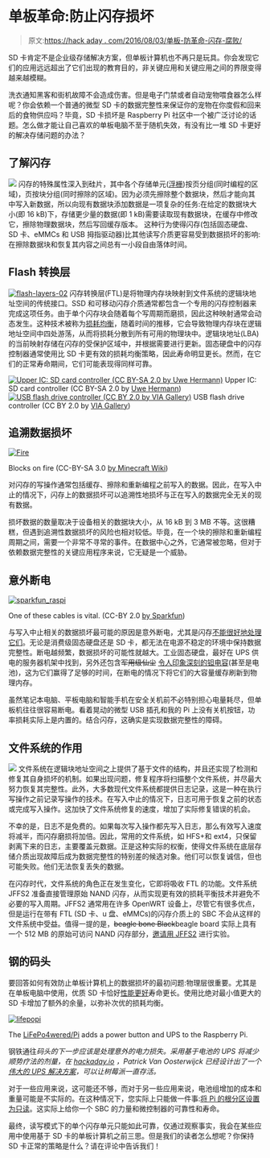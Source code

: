 # 单板革命:防止闪存损坏

> 原文:[https://hack aday . com/2016/08/03/单板-防革命-闪存-腐败/](https://hackaday.com/2016/08/03/single-board-revolution-preventing-flash-memory-corruption/)

SD 卡肯定不是企业级存储解决方案，但单板计算机也不再只是玩具。你会发现它们的应用远远超出了它们出现的教育目的，非关键应用和关键应用之间的界限变得越来越模糊。

洗衣通知黑客和街机故障不会造成伤害。但是电子门禁或者自动宠物喂食器怎么样呢？你会依赖一个普通的微型 SD 卡的数据完整性来保证你的宠物在你度假和回来后的食物供应吗？毕竟，SD 卡损坏是 Raspberry Pi 社区中一个被广泛讨论的话题。怎么做才能让自己喜欢的单板电脑不至于随机失效，有没有比一堆 SD 卡更好的解决存储问题的办法？

## 了解闪存

[![](../Images/14bfb4f1da91b1fc5b30109e8c3c7d08.png)](https://hackaday.com/wp-content/uploads/2016/07/flash-layers-01.png) 
闪存的特殊属性深入到硅片，其中各个存储单元([浮栅](https://en.wikipedia.org/wiki/Flash_memory#Floating-gate_transistor))按页分组(同时编程的区域)，页按块分组(同时擦除的区域)。因为必须先擦除整个数据块，然后才能向其中写入新数据，所以向现有数据块添加数据是一项复杂的任务:在给定的数据块大小(即 16 kB)下，存储更少量的数据(即 1 kB)需要读取现有数据块，在缓存中修改它，擦除物理数据块，然后写回缓存版本。
这种行为使得闪存(包括固态硬盘、SD 卡、eMMCs 和 USB 拇指驱动器)比其他读写介质更容易受到数据损坏的影响:在擦除数据块和恢复其内容之间总有一小段自由落体时间。

## Flash 转换层

[![flash-layers-02](../Images/8b2fd4f149e94df1662bea888b1d4467.png)](https://hackaday.com/wp-content/uploads/2016/07/flash-layers-02.png) 闪存转换层(FTL)是将物理内存块映射到文件系统的逻辑块地址空间的传统接口。SSD 和可移动闪存介质通常都包含一个专用的闪存控制器来完成这项任务。由于单个闪存块会随着每个写周期而磨损，因此这种映射通常会动态发生。这种技术被称为[损耗均衡](https://en.wikipedia.org/wiki/Wear_leveling)，随着时间的推移，它会导致物理内存块在逻辑地址空间中四处游荡，从而将损耗分散到所有可用的物理块中。逻辑块地址(LBA)的当前映射存储在闪存的受保护区域中，并根据需要进行更新。固态硬盘中的闪存控制器通常使用比 SD 卡更有效的损耗均衡策略，因此寿命明显更长。然而，在它们的正常寿命期间，它们可能表现得同样可靠。

 [![Upper IC: SD card controller (CC BY-SA 2.0 by Uwe Hermann)](../Images/2ae1adfd83848d3e49fbc615cb8771d2.png "SD card memory controller")](https://i0.wp.com/hackaday.com/wp-content/uploads/2016/07/sd-card-memory-controller.jpg?ssl=1) Upper IC: SD card controller (CC BY-SA 2.0 by [Uwe Hermann](http://randomprojects.org/wiki/Sandisk_SD_card_16_MB)) [![USB flash drive controller (CC BY 2.0 by VIA Gallery)](../Images/6e79aa2b14ada47f4e1a7210149322ca.png "usb-stick-memory-controller")](https://i0.wp.com/hackaday.com/wp-content/uploads/2016/07/usb-stick-memory-controller-e1470036305264.jpg?ssl=1) USB flash drive controller (CC BY 2.0 by [VIA Gallery](https://www.flickr.com/photos/viagallery/5976873457/))

## 追溯数据损坏

[![Fire](../Images/0105ee241c8bc2d9bc2966d01a8e93b5.png)](https://hackaday.com/wp-content/uploads/2016/07/fire.png)

Blocks on fire (CC-BY-SA 3.0 [by Minecraft Wiki](http://minecraft.gamepedia.com/Fire))

对闪存的写操作通常包括缓存、擦除和重新编程之前写入的数据。因此，在写入中止的情况下，闪存上的数据损坏可以追溯性地损坏与正在写入的数据完全无关的现有数据。

损坏数据的数量取决于设备相关的数据块大小，从 16 kB 到 3 MB 不等。这很糟糕，但遇到追溯性数据损坏的风险也相对较低。毕竟，在一个块的擦除和重新编程周期之间，需要一个非常不寻常的事件。在数据中心之外，它通常被忽略，但对于依赖数据完整性的关键应用程序来说，它无疑是一个威胁。

## 意外断电

[![sparkfun_raspi](../Images/184a2c421ddf053f1d2eaa38c71d8548.png)](https://hackaday.com/wp-content/uploads/2016/07/sparkfun_raspi.jpg)

One of these cables is vital. (CC-BY 2.0 [by Sparkfun](https://www.flickr.com/photos/sparkfun/8248199710/in/photolist-dySbpQ-nhtN4r-njwywR-fgwcvF-ejXenn-e3dfoG-eau4hz-o5ABz8-epTD9j-rhP553-rx5QFE-fzLxfQ-oqS5HL-fgLsjd-oqS5qS-fzLxfW-ncqktS-pEYzcx-fzwdm6-fzLx7u-fgLsdL-pfUxYP-k2ocnG-rsueQi-e3dfoQ-e6HH8F-nhtKKQ-oLDPFs-oHmwGe-o5Bwtx-r9aRLK-fgLsdq-njwyGF-rsueQP-fzwdkx-iRfqEs-k2mrS6-eVVJY2-h6fVbZ-fzLxf5-iReQS6-fzwdmv-oqRV5i-pEYzdp-oLEjbk-fzLxdf-h6hgcX-k2kMP4-iRfqF9-h6geHY))

与写入中止相关的数据损坏最可能的原因是意外断电，尤其是闪存[不能很好地处理它们](http://www.eetimes.com/document.asp?doc_id=1279443)。无论是消费级固态硬盘还是 SD 卡，都无法在电源不稳定的环境中保持数据完整性。断电越频繁，数据损坏的可能性就越大。工业固态硬盘，最好在 UPS 供电的服务器机架中找到，另外还包含~~军用级仙尘~~ [令人印象深刻的钽电容](http://www.storagereview.com/samsung_sm863_ssd_review)(甚至是电池)，这为它们赢得了足够的时间，在断电的情况下将它们的大容量缓存刷新到物理内存。

虽然笔记本电脑、平板电脑和智能手机在安全关机前不必特别担心电量耗尽，但单板机往往很容易断电。看着晃动的微型 USB 插孔和我的 Pi 上没有关机按钮，功率损耗实际上是内置的。结合闪存，这确实是实现数据完整性的障碍。

## 文件系统的作用

[![](../Images/abf22d55053baa72e2e659d475a51e58.png)](https://hackaday.com/wp-content/uploads/2016/07/flash-layers-03.png) 文件系统在逻辑块地址空间之上提供了基于文件的结构，并且还实现了检测和修复其自身损坏的机制。如果出现问题，修复程序将扫描整个文件系统，并尽最大努力恢复其完整性。此外，大多数现代文件系统都提供日志记录，这是一种在执行写操作之前记录写操作的技术。在写入中止的情况下，日志可用于恢复之前的状态或完成写入操作。这加快了文件系统修复的速度，增加了实际修复错误的机会。

不幸的是，日志不是免费的。如果每次写入操作都先写入日志，那么有效写入速度将减半，而闪存磨损将加倍。因此，常用的文件系统，如 HFS+和 ext4，只保留剥离下来的日志，主要覆盖元数据。正是这种实际的权衡，使得文件系统在底层存储介质出现故障后成为数据完整性的特别差的候选对象。他们可以恢复诚信，但也可能失败。他们无法恢复丢失的数据。

在闪存时代，文件系统的角色正在发生变化，它即将吸收 FTL 的功能。文件系统 JFFS2 准备直接管理原始 NAND 闪存，从而实现更有效的损耗平衡技术并避免不必要的写入周期。JFFS2 通常用在许多 OpenWRT 设备上，尽管它有很多优点，但是运行在带有 FTL (SD 卡、u 盘、eMMCs)的闪存介质上的 SBC 不会从这样的文件系统中受益。值得一提的是，~~beagle bone Black~~beagle board 实际上具有一个 512 MB 的原始可访问 NAND 闪存部分，[邀请用 JFFS2](http://elinux.org/BeagleBoardNAND) 进行实验。

## 钢的码头

要回答如何有效防止单板计算机上的数据损坏的最初问题:物理层很重要。尤其是在单板电脑中使用，优质 SD 卡恰好[性能更好](http://hackaday.com/2015/12/10/which-sd-card-to-use-in-a-pi/)寿命更长。使用比绝对最小值更大的 SD 卡增加了额外的余量，以弥补次优的损耗均衡。

[![lifepopi](../Images/eee35bc67f6fe8ef9de72f168d15d093.png)](https://hackaday.com/wp-content/uploads/2016/07/lifepopi.jpg)

The [LiFePo4wered/Pi](https://hackaday.io/project/9461-lifepo4weredpi) adds a power button and UPS to the Raspberry Pi.

钢铁通往*码头的下一步应该是处理意外的电力损失。采用基于电池的 UPS 将减少顺势疗法的剂量，在 [hackaday.io](https://hackaday.io/myFeed) ，Patrick Van Oosterwijck 已经设计出了一个[伟大的 UPS 解决方案](https://hackaday.io/project/9461-lifepo4weredpi)，可以让树莓派一直存活。*

对于一些应用来说，这可能还不够，而对于另一些应用来说，电池组增加的成本和重量可能是不实际的。在这种情况下，您实际上只能做一件事:[将 Pi 的根分区设置为只读](https://hallard.me/raspberry-pi-read-only/)。这实际上给你一个 SBC 的力量和微控制器的可靠性和寿命。

最终，读写模式下的单个闪存单元只能如此可靠，仅通过观察事实，我会在某些应用中使用基于 SD 卡的单板计算机之前三思。但是我们的读者怎么想呢？你保持 SD 卡正常的策略是什么？请在评论中告诉我们！